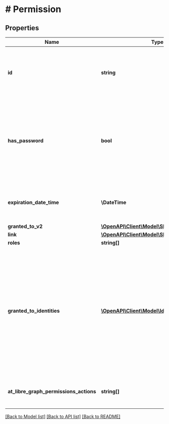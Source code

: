 # # Permission

## Properties

Name | Type | Description | Notes
------------ | ------------- | ------------- | -------------
**id** | **string** | The unique identifier of the permission among all permissions on the item. Read-only. | [optional] [readonly]
**has_password** | **bool** | Indicates whether the password is set for this permission. This property only appears in the response. Optional. Read-only. | [optional] [readonly]
**expiration_date_time** | **\DateTime** | An optional expiration date which limits the permission in time. | [optional]
**granted_to_v2** | [**\OpenAPI\Client\Model\SharePointIdentitySet**](SharePointIdentitySet.md) |  | [optional]
**link** | [**\OpenAPI\Client\Model\SharingLink**](SharingLink.md) |  | [optional]
**roles** | **string[]** |  | [optional]
**granted_to_identities** | [**\OpenAPI\Client\Model\IdentitySet[]**](IdentitySet.md) | For link type permissions, the details of the identity to whom permission was granted. This could be used to grant access to a an external user that can be identified by email, aka guest accounts. | [optional]
**at_libre_graph_permissions_actions** | **string[]** | Use this to create a permission with custom actions. | [optional]

[[Back to Model list]](../../README.md#models) [[Back to API list]](../../README.md#endpoints) [[Back to README]](../../README.md)
